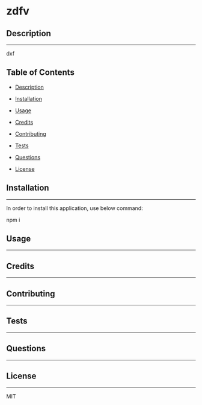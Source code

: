 # zdfv

## Description

---

dxf

## Table of Contents

* [Description](#description)

* [Installation](#installation)

* [Usage](#usage)

* [Credits](#credits)

* [Contributing](#contributing)

* [Tests](#tests)

* [Questions](#questions)

* [License](#license)

## Installation

---

In order to install this application, use below command:

npm i

## Usage

---

## Credits

---

## Contributing

---

## Tests

---

## Questions

---

## License

---

MIT

